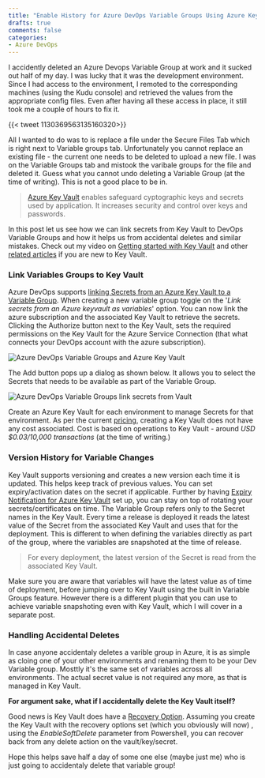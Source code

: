 ```yaml
---
title: "Enable History for Azure DevOps Variable Groups Using Azure Key Vault"
drafts: true
comments: false
categories: 
- Azure DevOps
---
```


I accidently deleted an Azure Devops Variable Group at work and it sucked out half of my day. I was lucky that it was the development environment. Since I had access to the environment, I remoted to the corresponding machines (using the Kudu console) and retrieved the values from the appropriate config files. Even after having all these access in place, it still took me a couple of hours to fix it.

{{< tweet 1130369563135160320>}}

All I wanted to do was to is replace a file under the Secure Files Tab which is right next to Variable groups tab. Unfortunately you cannot replace an existing file - the current one needs to be deleted to upload a new file. I was on the Variable Groups tab and mistook the varibale groups for the file and deleted it. Guess what you cannot undo deleting a Variable Group (at the time of writing). This is not a good place to be in.

> [Azure Key Vault](https://azure.microsoft.com/en-au/services/key-vault/) enables safeguard cyptographic keys and secrets used by application. It increases security and control over keys and passwords.

In this post let us see how we can link secrets from Key Vault to DevOps Variable Groups and how it helps us from accidental deletes and similar mistakes. Check out my video on [Getting started with Key Vault](https://www.youtube.com/watch?v=51Qmk3TQJ44) and other [related articles](https://www.rahulpnath.com/blog/category/azure-key-vault/) if you are new to Key Vault. 

### Link Variables Groups to Key Vault

Azure DevOps supports [linking Secrets from an Azure Key Vault to a Variable Group](https://docs.microsoft.com/en-us/azure/devops/pipelines/library/variable-groups?view=azure-devops&tabs=yaml#link-secrets-from-an-azure-key-vault). When creating a new variable group toggle on the '*Link secrets from an Azure keyvault as variables*' option. You can now link the azure subscription and the associated Key Vault to retrieve the secrets. Clicking the Authorize button next to the Key Vault, sets the required permissions on the Key Vault for the Azure Service Connection (that what connects your DevOps account with the azure subscription).

![Azure DevOps Variable Groups and Azure Key Vault](/images/devops_variable_groups_key_vault.jpg)

The Add button pops up a dialog as shown below. It allows you to select the Secrets that needs to be available as part of the Variable Group. 

![Azure DevOps Variable Groups link secrets from Vault](/images/devops_variable_groups_key_vault_secrets.jpg)

Create an Azure Key Vault for each environment to manage Secrets for that environment. As per the current [pricing](https://azure.microsoft.com/en-au/pricing/details/key-vault/), creating a Key Vault does not have any cost associated. Cost is based on operations to Key Vault - around *USD $0.03/10,000 transactions* (at the time of writing.)

### Version History for Variable Changes

Key Vault supports versioning and creates a new version each time it is updated. This helps keep track of previous values. You can set expiry/activation dates on the secret if applicable. Further by having [Expiry Notification for Azure Key Vault](https://rahulpnath.com/blog/expiry-notification-for-azure-key-vault-keys-and-secrets/) set up, you can stay on top of rotating your secrets/certificates on time. The Variable Group refers only to the Secret names in the Key Vault. Every time a release is deployed it reads the latest value of  the Secret from the associated Key Vault and uses that for the deployment. This is different to when defining the variables directly as part of the group, where the variables are snapshoted at the time of release.

> For every deployment, the latest version of the Secret is read from the associated Key Vault. 

Make sure you are aware that variables will have the latest value as of time of deployment, before jumping over to Key Vault using the built in Variable Groups feature. However there is a different plugin that you can use to achieve variable snapshoting even with Key Vault, which I will cover in a separate post.

### Handling Accidental Deletes

In case anyone accidentaly deletes a varible group in Azure, it is as simple as cloing one of your other environments and renaming them to be your Dev Variable group. Mosttly it's the same set of variables across all environments. The actual secret value is not required any more, as that is managed in Key Vault.

**For argument sake, what if I accidentally delete the Key Vault itself?**

Good news is Key Vault does have a [Recovery Option](https://blogs.technet.microsoft.com/kv/2017/05/10/azure-key-vault-recovery-options/). Assuming you create the Key Vault with the recovery options set (which you obviously will now) , using the *EnableSoftDelete* parameter from Powershell, you can recover back from any delete action on the vault/key/secret.

Hope this helps save half a day of some one else (maybe just me) who is just going to accidentaly delete that variable group!